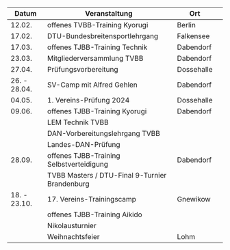 | Datum        | Veranstaltung                                  | Ort          |     |
| ------------ | ---------------------------------------------- | ------------ | --- |
| 12.02.       | offenes TVBB-Training Kyorugi                  | Berlin       |     |
| 17.02.       | DTU-Bundesbreitensportlehrgang                 | Falkensee    |     |
| 17.03.       | offenes TJBB-Training Technik                  | Dabendorf    |     |
| 23.03.       | Mitgliederversammlung TVBB                     | Dabendorf    |     |
| 27.04.       | Prüfungsvorbereitung                           | Dossehalle   |     |
| 26. - 28.04. | SV-Camp mit Alfred Gehlen                      | Dabendorf    |     |
| 04.05.       | 1. Vereins-Prüfung 2024                        | Dossehalle   |     |
| 09.06.       | offenes TJBB-Training Kyorugi                  | Dabendorf    |     |
|              | LEM Technik TVBB                               |              |     |
|              | DAN-Vorbereitungslehrgang TVBB                 |              |     |
|              | Landes-DAN-Prüfung                             |              |     |
| 28.09.       | offenes TJBB-Training Selbstverteidigung       | Dabendorf    |     |
|              | TVBB Masters / DTU-Final 9-Turnier Brandenburg |              |     |
| 18. - 23.10. | 17. Vereins-Trainingscamp                      | Gnewikow     |     |
|              | offenes TJBB-Training Aikido                   |              |     |
|              | Nikolausturnier                                |              |     |
|              | Weihnachtsfeier                                | Lohm         |     |
